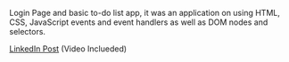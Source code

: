 Login Page and basic to-do list app, it was an application on using HTML, CSS, JavaScript events and event handlers as well as DOM nodes and selectors.

[LinkedIn Post](https://www.linkedin.com/feed/update/urn:li:activity:6840045691264413696/) (Video Inclueded)
